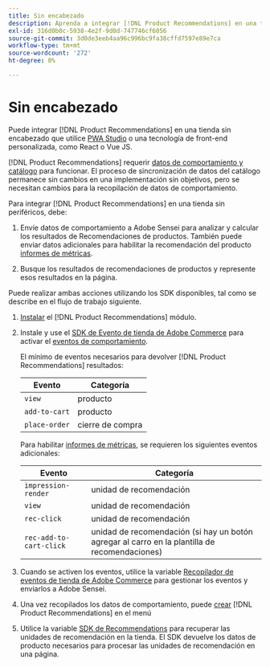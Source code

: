 ```yaml
---
title: Sin encabezado
description: Aprenda a integrar [!DNL Product Recommendations] en una tienda sin cabeza.
exl-id: 316d0b0c-5938-4e2f-9d0d-747746cf6056
source-git-commit: 3d0de3eeb4aa96c996bc9fa38cffd7597e89e7ca
workflow-type: tm+mt
source-wordcount: '272'
ht-degree: 0%

---
```


# Sin encabezado

Puede integrar [!DNL Product Recommendations] en una tienda sin encabezado que utilice [PWA Studio](https://developer.adobe.com/commerce/pwa-studio/) o una tecnología de front-end personalizada, como React o Vue JS.

[!DNL Product Recommendations] requerir [datos de comportamiento y catálogo](https://experienceleague.adobe.com/docs/commerce-merchant-services/product-recommendations/developer/development-overview.html) para funcionar. El proceso de sincronización de datos del catálogo permanece sin cambios en una implementación sin objetivos, pero se necesitan cambios para la recopilación de datos de comportamiento.

Para integrar [!DNL Product Recommendations] en una tienda sin periféricos, debe:

1. Envíe datos de comportamiento a Adobe Sensei para analizar y calcular los resultados de Recomendaciones de productos. También puede enviar datos adicionales para habilitar la recomendación del producto [informes de métricas](workspace.md).

1. Busque los resultados de recomendaciones de productos y represente esos resultados en la página.

Puede realizar ambas acciones utilizando los SDK disponibles, tal como se describe en el flujo de trabajo siguiente.

1. [Instalar](install-configure.md) el [!DNL Product Recommendations] módulo.

1. Instale y use el [SDK de Evento de tienda de Adobe Commerce](https://developer.adobe.com/commerce/services/shared-services/storefront-events/sdk/) para activar el [eventos de comportamiento](https://experienceleague.adobe.com/docs/commerce-merchant-services/product-recommendations/developer/events.html).

   El mínimo de eventos necesarios para devolver [!DNL Product Recommendations] resultados:

   | Evento | Categoría |
   |--- | ---|
   | `view` | producto |
   | `add-to-cart` | producto |
   | `place-order` | cierre de compra |

   Para habilitar [informes de métricas](workspace.md), se requieren los siguientes eventos adicionales:

   | Evento | Categoría |
   |--- | ---|
   | `impression-render` | unidad de recomendación |
   | `view` | unidad de recomendación |
   | `rec-click` | unidad de recomendación |
   | `rec-add-to-cart-click` | unidad de recomendación (si hay un botón agregar al carro en la plantilla de recomendaciones) |

1. Cuando se activen los eventos, utilice la variable [Recopilador de eventos de tienda de Adobe Commerce](https://developer.adobe.com/commerce/services/shared-services/storefront-events/collector/) para gestionar los eventos y enviarlos a Adobe Sensei.

1. Una vez recopilados los datos de comportamiento, puede [crear](create.md) [!DNL Product Recommendations] en el menú

1. Utilice la variable [SDK de Recommendations](https://developer.adobe.com/commerce/services/product-recommendations/) para recuperar las unidades de recomendación en la tienda. El SDK devuelve los datos de producto necesarios para procesar las unidades de recomendación en una página.
